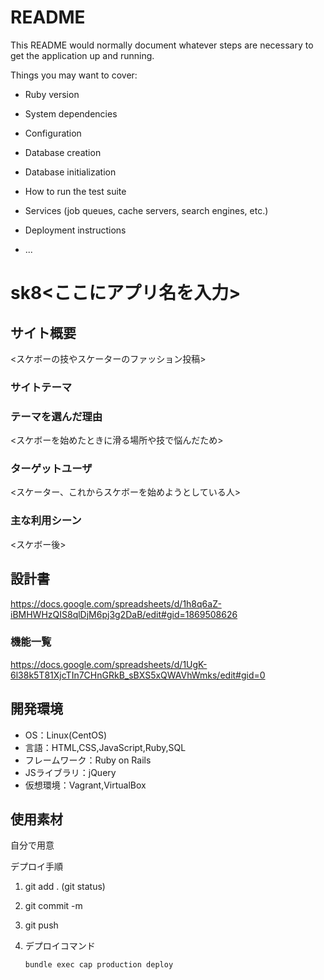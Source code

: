 # README

This README would normally document whatever steps are necessary to get the
application up and running.

Things you may want to cover:

* Ruby version

* System dependencies

* Configuration

* Database creation

* Database initialization

* How to run the test suite

* Services (job queues, cache servers, search engines, etc.)

* Deployment instructions

* ...

# sk8<ここにアプリ名を入力>

## サイト概要
<スケボーの技やスケーターのファッション投稿>

### サイトテーマ
<sk8>

### テーマを選んだ理由
<スケボーを始めたときに滑る場所や技で悩んだため>

### ターゲットユーザ
<スケーター、これからスケボーを始めようとしている人>

### 主な利用シーン
<スケボー後>

## 設計書
<https://docs.google.com/spreadsheets/d/1h8q6aZ-iBMHWHzQIS8qlDjM6pj3g2DaB/edit#gid=1869508626>

### 機能一覧
<https://docs.google.com/spreadsheets/d/1UgK-6l38k5T81XjcTIn7CHnGRkB_sBXS5xQWAVhWmks/edit#gid=0>

## 開発環境
- OS：Linux(CentOS)
- 言語：HTML,CSS,JavaScript,Ruby,SQL
- フレームワーク：Ruby on Rails
- JSライブラリ：jQuery
- 仮想環境：Vagrant,VirtualBox

## 使用素材
自分で用意

デプロイ手順
1. git add .
   (git status)
2. git commit -m
3. git push

4. デプロイコマンド
    ```
    bundle exec cap production deploy
    ```

